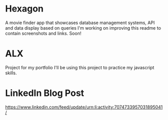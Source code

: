 # Hexagon
A movie finder app that showcases database management systems, API and data display based on queries
I'm working on improving this readme to contain screenshots and links. Soon!

# ALX 
Project for my portfolio
I'll be using this project to practice my javascript skills.

# LinkedIn Blog Post
https://www.linkedin.com/feed/update/urn:li:activity:7074733957031895041/
